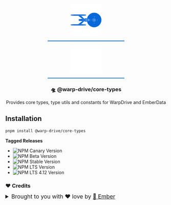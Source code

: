 <p align="center">
  <img
    class="project-logo"
    src="./logos/NCC-1701-a-blue.svg#gh-light-mode-only"
    alt="WarpDrive"
    width="120px"
    title="WarpDrive" />
  <img
    class="project-logo"
    src="./logos/NCC-1701-a.svg#gh-dark-mode-only"
    alt="WarpDrive"
    width="120px"
    title="WarpDrive" />
</p>

<h3 align="center">🛸 @warp-drive/core-types</h3>
<p align="center">Provides core types, type utils and constants for WarpDrive and EmberData</p>

## Installation

```sh
pnpm install @warp-drive/core-types
```

**Tagged Releases**

- ![NPM Canary Version](https://img.shields.io/npm/v/%40warp-drive/core-types/canary?label=%40canary&color=FFBF00)
- ![NPM Beta Version](https://img.shields.io/npm/v/%40warp-drive/core-types/beta?label=%40beta&color=ff00ff)
- ![NPM Stable Version](https://img.shields.io/npm/v/%40warp-drive/core-types/latest?label=%40latest&color=90EE90)
- ![NPM LTS Version](https://img.shields.io/npm/v/%40warp-drive/core-types/lts?label=%40lts&color=0096FF)
- ![NPM LTS 4.12 Version](https://img.shields.io/npm/v/%40warp-drive/core-types/lts-4-12?label=%40lts-4-12&color=bbbbbb)


### ♥️ Credits

 <details>
   <summary>Brought to you with ♥️ love by <a href="https://emberjs.com" title="EmberJS">🐹 Ember</a></summary>

  <style type="text/css">
    img.project-logo {
       padding: 0 5em 1em 5em;
       width: 100px;
       border-bottom: 2px solid #0969da;
       margin: 0 auto;
       display: block;
     }
    details > summary {
      font-size: 1.1rem;
      line-height: 1rem;
      margin-bottom: 1rem;
    }
    details {
      font-size: 1rem;
    }
    details > summary strong {
      display: inline-block;
      padding: .2rem 0;
      color: #000;
      border-bottom: 3px solid #0969da;
    }

    details > details {
      margin-left: 2rem;
    }
    details > details > summary {
      font-size: 1rem;
      line-height: 1rem;
      margin-bottom: 1rem;
    }
    details > details > summary strong {
      display: inline-block;
      padding: .2rem 0;
      color: #555;
      border-bottom: 2px solid #555;
    }
    details > details {
      font-size: .85rem;
    }

    @media (prefers-color-scheme: dark) {
      details > summary strong {
        color: #fff;
      }
    }
    @media (prefers-color-scheme: dark) {
      details > details > summary strong {
        color: #afaba0;
      border-bottom: 2px solid #afaba0;
      }
    }
  </style>
</details>
